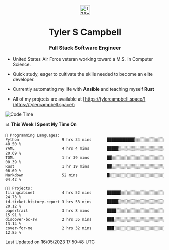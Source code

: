 <p align="center">
<a href="https://www.linkedin.com/in/t36campbell" target="blank"><img align="center" src="https://ik.imagekit.io/t36campbell/Portfolio/linkedin.png.original_m8bbGgPh6.png" alt="t36campbell" height="30" width="30" /></a>
</p>
<h1 align="center">Tyler S Campbell</h1>
<h3 align="center">Full Stack Software Engineer</h3>

* United States Air Force veteran working toward a M.S. in Computer Science.

* Quick study, eager to cultivate the skills needed to become an elite developer.

* Currently automating my life with **Ansible** and teaching myself **Rust**

* All of my projects are available at [https://tylercampbell.space/](https://tylercampbell.space/)

<!--START_SECTION:waka-->
![Code Time](http://img.shields.io/badge/Code%20Time-2%2C489%20hrs%202%20mins-blue)

📊 **This Week I Spent My Time On** 

```text
💬 Programming Languages: 
Python                   9 hrs 34 mins       ████████████░░░░░░░░░░░░░   48.50 % 
YAML                     4 hrs 4 mins        █████░░░░░░░░░░░░░░░░░░░░   20.69 % 
TOML                     1 hr 39 mins        ██░░░░░░░░░░░░░░░░░░░░░░░   08.39 % 
Rust                     1 hr 19 mins        ██░░░░░░░░░░░░░░░░░░░░░░░   06.69 % 
Markdown                 52 mins             █░░░░░░░░░░░░░░░░░░░░░░░░   04.42 % 

🐱‍💻 Projects: 
filingcabinet            4 hrs 52 mins       ██████░░░░░░░░░░░░░░░░░░░   24.73 % 
td-ticket-history-report 3 hrs 58 mins       █████░░░░░░░░░░░░░░░░░░░░   20.12 % 
papertrail               3 hrs 8 mins        ████░░░░░░░░░░░░░░░░░░░░░   15.91 % 
discover-bc-sw           2 hrs 35 mins       ███░░░░░░░░░░░░░░░░░░░░░░   13.14 % 
cover-for-me             2 hrs 32 mins       ███░░░░░░░░░░░░░░░░░░░░░░   12.85 % 
```


 Last Updated on 16/05/2023 17:50:48 UTC
<!--END_SECTION:waka-->
